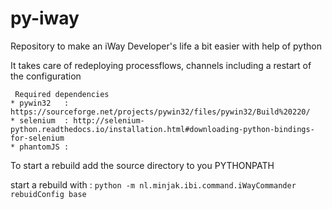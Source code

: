 # py-iway
Repository to make an iWay Developer's life a bit easier with help of python

It takes care of redeploying processflows, channels including a restart of the configuration

````
 Required dependencies
* pywin32   : https://sourceforge.net/projects/pywin32/files/pywin32/Build%20220/
* selenium  : http://selenium-python.readthedocs.io/installation.html#downloading-python-bindings-for-selenium
* phantomJS : 
````

To start a rebuild add the source directory to you PYTHONPATH

start a rebuild with :
``
python -m nl.minjak.ibi.command.iWayCommander rebuidConfig base
``